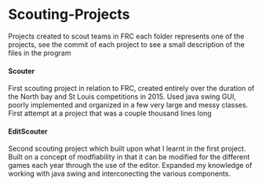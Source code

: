# Scouting-Projects
Projects created to scout teams in FRC each folder represents one of the projects, see the commit of each project to see a small description of the files in the program

#### Scouter
First scouting project in relation to FRC, created entirely over the duration of the North bay and St Louis competitions in 2015. 
Used java swing GUI, poorly implemented and organized in a few very large and messy classes. 
First attempt at a project that was a couple thousand lines long

#### EditScouter
Second scouting project which built upon what I learnt in the first project. Built on a concept of modfiability in that it can be modified for the different games each year through the use of the editor. Expanded my knowledge of working with java swing and interconecting the various components. 
